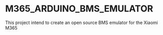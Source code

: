 # M365_ARDUINO_BMS_EMULATOR
This project intend to create an open source BMS emulator for the Xiaomi M365
